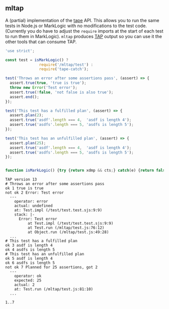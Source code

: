 ## mltap

A (partial) implementation of the [tape](https://github.com/substack/tape) API. This allows you to run the same tests in Node.js or MarkLogic with no modifications to the test code. (Currently you do have to adjust the `require` imports at the start of each test to run them in MarkLogic).
`mltap` produces [TAP](https://testanything.org) output so you can use it the other tools that can consume TAP. 

```js
'use strict';

const test = isMarkLogic() ? 
               require('/mltap/test') : 
               require('tape-catch');

test('Throws an error after some assertions pass', (assert) => {
  assert.true(true, 'true is true');
  throw new Error('Test error');
  assert.true(!false, 'not false is also true');
  assert.end();
});

test('This test has a fulfilled plan', (assert) => {
  assert.plan(2);
  assert.true('asdf'.length === 4,  'asdf is length 4');
  assert.true('asdfs'.length === 5, 'asdfs is length 5');
});

test('This test has an unfulfilled plan', (assert) => {
  assert.plan(25);
  assert.true('asdf'.length === 4,  'asdf is length 4');
  assert.true('asdfs'.length === 5, 'asdfs is length 5');
});


function isMarkLogic() {try {return xdmp && cts;} catch(e) {return false;}}
```

```
TAP version 13
# Throws an error after some assertions pass
ok 1 true is true
not ok 2 Error: Test error
  ---
    operator: error
    actual: undefined
    at: Test.impl (/test/test.test.sjs:9:9)
    stack: |-
      Error: Test error
          at Test.impl (/test/test.test.sjs:9:9)
          at Test.run (/mltap/test.js:76:12)
          at Object.run (/mltap/test.js:49:28)
  ...
# This test has a fulfilled plan
ok 3 asdf is length 4
ok 4 asdfs is length 5
# This test has an unfulfilled plan
ok 5 asdf is length 4
ok 6 asdfs is length 5
not ok 7 Planned for 25 assertions, got 2
  ---
    operator: ok
    expected: 25
    actual: 2
    at: Test.run (/mltap/test.js:81:10)
  ...

1..7
```